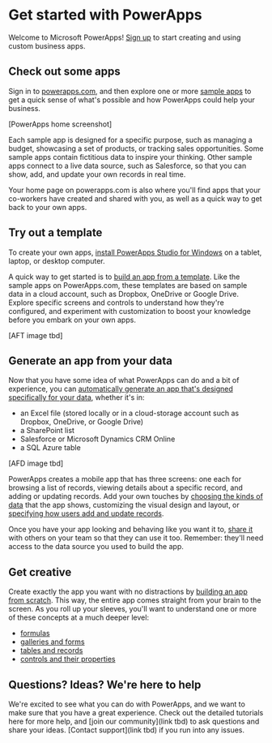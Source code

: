 <properties
	pageTitle="Get Started | Microsoft PowerApps"
	description="Quick ways to get started creating and using custom business apps with Microsoft PowerApps"
	services=""
	suite="powerapps"
	documentationCenter="na"
	authors="aftowen"
	manager="erikre"
	editor=""
	tags=""/>

<tags
   ms.service="powerapps"
   ms.devlang="na"
   ms.topic="hero-article"
   ms.tgt_pltfrm="na"
   ms.workload="na"
   ms.date="04/16/2016"
   ms.author="anneta"/>

# Get started with PowerApps #
Welcome to Microsoft PowerApps! [Sign up](signup-for-powerapps.md) to start creating and using custom business apps.

## Check out some apps ##
Sign in to [powerapps.com](https://web.powerapps.com), and then explore one or more [sample apps](open-and-run-a-sample-app.md) to get a quick sense of what's possible and how PowerApps could help your business.

[PowerApps home screenshot]

Each sample app is designed for a specific purpose, such as managing a budget, showcasing a set of products, or tracking sales opportunities. Some sample apps contain fictitious data to inspire your thinking. Other sample apps connect to a live data source, such as Salesforce, so that you can show, add, and update your own records in real time.

Your home page on powerapps.com is also where you'll find apps that your co-workers have created and shared with you, as well as a quick way to get back to your own apps.

## Try out a template ##
To create your own apps, [install PowerApps Studio for Windows](https://web.powerapps.com/#/downloads) on a tablet, laptop, or desktop computer.

A quick way to get started is to [build an app from a template](get-started-test-drive). Like the sample apps on PowerApps.com, these templates are based on sample data in a cloud account, such as Dropbox, OneDrive or Google Drive. Explore specific screens and controls to understand how they're configured, and experiment with customization to boost your knowledge before you embark on your own apps.  

[AFT image tbd]

## Generate an app from your data ##
Now that you have some idea of what PowerApps can do and a bit of experience, you can [automatically generate an app that's designed specifically for your data](get-started-create-from-data.md), whether it's in:

- an Excel file (stored locally or in a cloud-storage account such as Dropbox, OneDrive, or Google Drive)
- a SharePoint list
- Salesforce or Microsoft Dynamics CRM Online
- a SQL Azure table

[AFD image tbd]

PowerApps creates a mobile app that has three screens: one each for browsing a list of records, viewing details about a specific record, and adding or updating records. Add your own touches by [choosing the kinds of data](add-gallery.md) that the app shows, customizing  the visual design and layout, or [specifying how users add and update records](add-form.md).

Once you have your app looking and behaving like you want it to, [share it](share-app.md) with others on your team so that they can use it too. Remember: they'll need access to the data source you used to build the app.

## Get creative ##
Create exactly the app you want with no distractions by [building an app from scratch](get-started-create-from-blank.md). This way, the entire app comes straight from your brain to the screen. As you roll up your sleeves, you'll want to understand one or more of these concepts at a much deeper level:

- [formulas](formula-reference.md)
- [galleries and forms](working-with-forms.md)
- [tables and records](functions/working-with-tables.md)
- [controls and their properties](properties-reference.md)

## Questions? Ideas? We're here to help ##
We're excited to see what you can do with PowerApps, and we want to make sure that you have a great experience. Check out the detailed tutorials here for more help, and [join our community](link tbd) to ask questions and share your ideas. [Contact support](link tbd) if you run into any issues.
